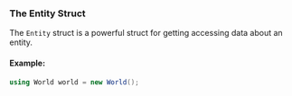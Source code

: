 ### The Entity Struct

The `Entity` struct is a powerful struct for getting accessing data about an entity.

#### Example:

```csharp
using World world = new World();


```
